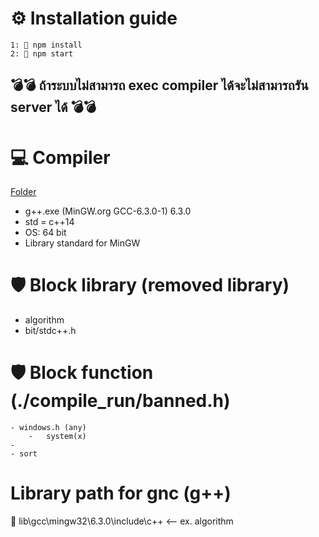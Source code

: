 # ⚙️ Installation guide <br/>

```
1: 📄 npm install
2: 📄 npm start
```

## 💣💣 ถ้าระบบไม่สามารถ exec compiler ได้จะไม่สามารถรัน server ได้ 💣💣

# 💻 Compiler <br/>

[Folder](../dev/compile_run)

-   g++.exe (MinGW.org GCC-6.3.0-1) 6.3.0
-   std = c++14
-   OS: 64 bit
-   Library standard for MinGW

# 🛡 Block library (removed library)

-   algorithm
-   bit/stdc++.h

# 🛡 Block function (./compile_run/banned.h)

    - windows.h (any)
        -   system(x)
    -
    - sort

# Library path for gnc (g++) <br/>

📂 lib\gcc\mingw32\6.3.0\include\c++ <-- ex. algorithm
